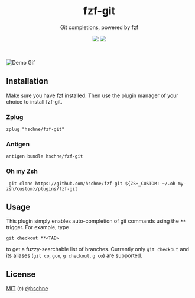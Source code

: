 <h1 align="center">fzf-git</h1> <p
align="center">Git completions, powered by fzf</p>

<p align="center">
<a href="https://forthebadge.com"><img src="https://forthebadge.com/images/badges/no-ragrets.svg"></a>
<a href="https://forthebadge.com"><img src="https://forthebadge.com/images/badges/built-with-grammas-recipe.svg"></a>
</p>

<br>

![Demo Gif](/demo.gif)


## Installation

Make sure you have [fzf](https://github.com/junegunn/fzf) installed. Then use the plugin manager of your choice to install fzf-git.

### Zplug

```
zplug "hschne/fzf-git"
```

### Antigen 

```
antigen bundle hschne/fzf-git
```

### Oh my Zsh

```
 git clone https://github.com/hschne/fzf-git ${ZSH_CUSTOM:-~/.oh-my-zsh/custom}/plugins/fzf-git
```

## Usage

This plugin simply enables auto-completion of git commands using the `**` trigger. For example, type

```
git checkout **<TAB>
```

to get a fuzzy-searchable list of branches. Currently only `git checkout` and its aliases (`git co`, `gco`, `g checkout`, `g co`) are supported.

## License

[MIT](LICENSE) (c) [@hschne](https://github.com/hschne)
